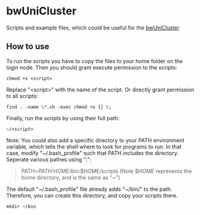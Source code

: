 bwUniCluster
============

Scripts and example files, which could be useful for the [bwUniCluster](http://www.bwhpc-c5.de/wiki/)


How to use
----------
To run the scripts you have to copy the files to your home folder on the login node.
Then you should grant execute permission to the scripts:
```
chmod +x <script>
```
Replace "&lt;script&gt;" with the name of the script.
Or directly grant permission to all scripts:
```
find . -name \*.sh -exec chmod +x {} \;
```

Finally, run the scripts by using their full path:
```
~/<script>
```

Note: You could also add a specific directory to your PATH environment variable, which tells the shell where to look for programs to run.
In that case, modify "~/.bash_profile" such that PATH includes the directory.
Seperate various pathes using ":":
> PATH=$PATH:$HOME/bin:$HOME/scripts
(Note $HOME represents the home directory, and is the same as "~")

The default "~/.bash_profile" file already adds "~/bin/" to the path.
Therefore, you can create this directory, and copy your scripts there.
```
mkdir ~/bin
```
